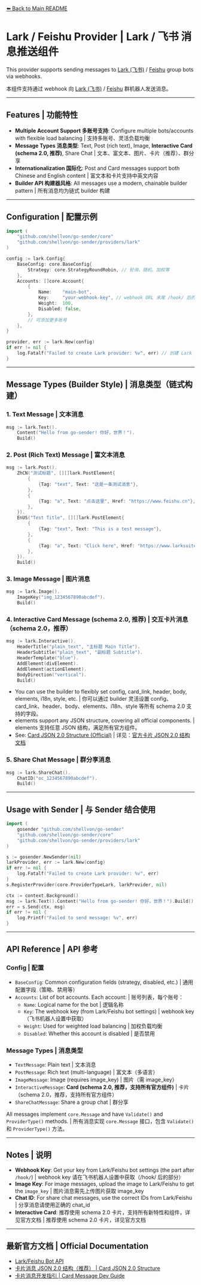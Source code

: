 [⬅️ Back to Main README](../../README.md)

# Lark / Feishu Provider | Lark / 飞书 消息推送组件

This provider supports sending messages to [Lark (飞书)](https://www.larksuite.com/) / [Feishu](https://www.feishu.cn/) group bots via webhooks.

本组件支持通过 webhook 向 [Lark (飞书)](https://www.larksuite.com/) / [Feishu](https://www.feishu.cn/) 群机器人发送消息。

---

## Features | 功能特性

- **Multiple Account Support 多账号支持**: Configure multiple bots/accounts with flexible load balancing | 支持多账号、灵活负载均衡
- **Message Types 消息类型**: Text, Post (rich text), Image, **Interactive Card (schema 2.0, 推荐)**, Share Chat | 文本、富文本、图片、卡片（推荐）、群分享
- **Internationalization 国际化**: Post and Card messages support both Chinese and English content | 富文本和卡片支持中英文内容
- **Builder API 构建器风格**: All messages use a modern, chainable builder pattern | 所有消息均为链式 builder 构建

---

## Configuration | 配置示例

```go
import (
    "github.com/shellvon/go-sender/core"
    "github.com/shellvon/go-sender/providers/lark"
)

config := lark.Config{
    BaseConfig: core.BaseConfig{
        Strategy: core.StrategyRoundRobin, // 轮询、随机、加权等
    },
    Accounts: []core.Account{
        {
            Name:    "main-bot",
            Key:     "your-webhook-key", // webhook URL 末尾 /hook/ 后的部分
            Weight:  100,
            Disabled: false,
        },
        // 可添加更多账号
    },
}

provider, err := lark.New(config)
if err != nil {
    log.Fatalf("Failed to create Lark provider: %v", err) // 创建 Lark provider 失败
}
```

---

## Message Types (Builder Style) | 消息类型（链式构建）

### 1. Text Message | 文本消息

```go
msg := lark.Text().
    Content("Hello from go-sender! 你好，世界！").
    Build()
```

### 2. Post (Rich Text) Message | 富文本消息

```go
msg := lark.Post().
    ZhCN("测试标题", [][]lark.PostElement{
        {
            {Tag: "text", Text: "这是一条测试消息"},
        },
        {
            {Tag: "a", Text: "点击这里", Href: "https://www.feishu.cn"},
        },
    }).
    EnUS("Test Title", [][]lark.PostElement{
        {
            {Tag: "text", Text: "This is a test message"},
        },
        {
            {Tag: "a", Text: "Click here", Href: "https://www.larksuite.com"},
        },
    }).
    Build()
```

### 3. Image Message | 图片消息

```go
msg := lark.Image().
    ImageKey("img_1234567890abcdef").
    Build()
```

### 4. Interactive Card Message (schema 2.0, 推荐) | 交互卡片消息（schema 2.0，推荐）

```go
msg := lark.Interactive().
    HeaderTitle("plain_text", "主标题 Main Title").
    HeaderSubtitle("plain_text", "副标题 Subtitle").
    HeaderTemplate("blue").
    AddElement(divElement).
    AddElement(actionElement).
    BodyDirection("vertical").
    Build()
```

- You can use the builder to flexibly set config, card_link, header, body, elements, i18n, style, etc. | 你可以通过 builder 灵活设置 config、card_link、header、body、elements、i18n、style 等所有 schema 2.0 支持的字段。
- elements support any JSON structure, covering all official components. | elements 支持任意 JSON 结构，满足所有官方组件。
- See: [Card JSON 2.0 Structure (Official)](https://open.feishu.cn/document/feishu-cards/card-json-v2-structure) | 详见：[官方卡片 JSON 2.0 结构文档](https://open.feishu.cn/document/feishu-cards/card-json-v2-structure)

### 5. Share Chat Message | 群分享消息

```go
msg := lark.ShareChat().
    ChatID("oc_1234567890abcdef").
    Build()
```

---

## Usage with Sender | 与 Sender 结合使用

```go
import (
    gosender "github.com/shellvon/go-sender"
    "github.com/shellvon/go-sender/core"
    "github.com/shellvon/go-sender/providers/lark"
)

s := gosender.NewSender(nil)
larkProvider, err := lark.New(config)
if err != nil {
    log.Fatalf("Failed to create Lark provider: %v", err)
}
s.RegisterProvider(core.ProviderTypeLark, larkProvider, nil)

ctx := context.Background()
msg := lark.Text().Content("Hello from go-sender! 你好，世界！").Build()
err = s.Send(ctx, msg)
if err != nil {
    log.Printf("Failed to send message: %v", err)
}
```

---

## API Reference | API 参考

### Config | 配置

- `BaseConfig`: Common configuration fields (strategy, disabled, etc.) | 通用配置字段（策略、禁用等）
- `Accounts`: List of bot accounts. Each account: | 账号列表，每个账号：
  - `Name`: Logical name for the bot | 逻辑名称
  - `Key`: The webhook key (from Lark/Feishu bot settings) | webhook key（飞书机器人设置中获取）
  - `Weight`: Used for weighted load balancing | 加权负载均衡
  - `Disabled`: Whether this account is disabled | 是否禁用

### Message Types | 消息类型

- `TextMessage`: Plain text | 文本消息
- `PostMessage`: Rich text (multi-language) | 富文本（多语言）
- `ImageMessage`: Image (requires image_key) | 图片（需 image_key）
- `InteractiveMessage`: **Card (schema 2.0, 推荐，支持所有官方组件)** | 卡片（schema 2.0，推荐，支持所有官方组件）
- `ShareChatMessage`: Share a group chat | 群分享

All messages implement `core.Message` and have `Validate()` and `ProviderType()` methods. | 所有消息实现 `core.Message` 接口，包含 `Validate()` 和 `ProviderType()` 方法。

---

## Notes | 说明

- **Webhook Key**: Get your key from Lark/Feishu bot settings (the part after `/hook/`) | webhook key 请在飞书机器人设置中获取（/hook/ 后的部分）
- **Image Key**: For image messages, upload the image to Lark/Feishu to get the `image_key` | 图片消息需先上传图片获取 image_key
- **Chat ID**: For share chat messages, use the correct IDs from Lark/Feishu | 分享消息请使用正确的 chat_id
- **Interactive Card**: 推荐使用 schema 2.0 卡片，支持所有新特性和组件，详见官方文档 | 推荐使用 schema 2.0 卡片，详见官方文档

---

## 最新官方文档 | Official Documentation

- [Lark/Feishu Bot API](https://open.feishu.cn/document/ukTMukTMukTM/ucTM5YjL3ETO24yNxkjN)
- [卡片消息 JSON 2.0 结构（推荐） | Card JSON 2.0 Structure](https://open.feishu.cn/document/feishu-cards/card-json-v2-structure)
- [卡片消息开发指引 | Card Message Dev Guide](https://open.feishu.cn/document/client-docs/bot-v3/add-custom-bot#5a997364)
